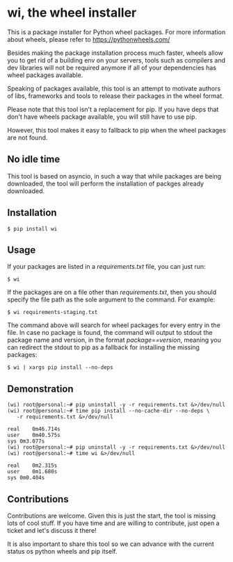 # wi, the wheel installer 

This is a package installer for Python wheel packages. For more information
about wheels, please refer to https://pythonwheels.com/

Besides making the package installation process much faster, wheels allow
you to get rid of a building env on your servers, tools such as compilers
and dev libraries will not be required anymore if all of your dependencies
has wheel packages available.

Speaking of packages available, this tool is an attempt to motivate authors
of libs, frameworks and tools to release their packages in the wheel format.

Please note that this tool isn't a replacement for pip. If you have deps
that don't have wheels package available, you will still have to use pip.

However, this tool makes it easy to fallback to pip when the wheel packages
are not found.

## No idle time

This tool is based on asyncio, in such a way that while packages are being
downloaded, the tool will perform the installation of packges already
downloaded.

## Installation

    $ pip install wi

## Usage

If your packages are listed in a _requirements.txt_ file, you can just run:

    $ wi

If the packages are on a file other than _requirements.txt_, then you should
specify the file path as the sole argument to the command. For example:

    $ wi requirements-staging.txt

The command above will search for wheel packages for every entry in the file.
In case no package is found, the command will output to stdout the package
name and version, in the format _package==version_, meaning you can redirect
the stdout to pip as a fallback for installing the missing packages:

    $ wi | xargs pip install --no-deps

## Demonstration

    (wi) root@personal:~# pip uninstall -y -r requirements.txt &>/dev/null
    (wi) root@personal:~# time pip install --no-cache-dir --no-deps \
       -r requirements.txt &>/dev/null

    real	0m46.714s
    user	0m40.575s
    sys	0m3.077s
    (wi) root@personal:~# pip uninstall -y -r requirements.txt &>/dev/null
    (wi) root@personal:~# time wi &>/dev/null
    
    real	0m2.315s
    user	0m1.680s
    sys	0m0.404s
    
## Contributions

Contributions are welcome. Given this is just the start, the tool is missing
lots of cool stuff. If you have time and are willing to contribute, just
open a ticket and let's discuss it there!

It is also important to share this tool so we can advance with the current
status os python wheels and pip itself.
